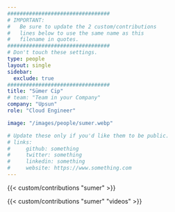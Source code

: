 ```yaml
---
#################################
# IMPORTANT:
#   Be sure to update the 2 custom/contributions
#   lines below to use the same name as this 
#   filename in quotes.
#################################
# Don't touch these settings.
type: people
layout: single
sidebar:
  exclude: true
#################################
title: "Sümer Cip"
# team: "Team in your Company"
company: "Upsun"
role: "Cloud Engineer"

image: "/images/people/sumer.webp"

# Update these only if you'd like them to be public.
# links:
#     github: something
#     twitter: something
#     linkedin: something
#     website: https://www.something.com
---
```


<!-- Lorem ipsum dolor sit amet, consectetur adipiscing elit. Phasellus vitae nunc non tellus euismod pretium. Nam justo dui, venenatis in fermentum sit amet, vulputate ut enim. Aenean finibus felis id egestas aliquet. Proin urna ex, cursus dignissim aliquam quis, consectetur vel lorem. Sed non eleifend eros. Aliquam id molestie urna. Sed pretium finibus lorem, vitae egestas velit semper sit amet. Vestibulum imperdiet nunc ac nulla gravida, posuere pulvinar urna faucibus.  -->

<!-- excludeSearch -->
{{< custom/contributions "sumer" >}}

{{< custom/contributions "sumer" "videos" >}}
<!-- /excludeSearch -->

